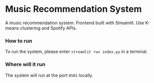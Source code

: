 # Music Recommendation System

A music recommendation system. Frontend built with Streamlit. Use K-means clustering and Spotify APIs.

### How to run

To run the system, please enter `streamlit run index.py` in a terminal.

### Where will it run

The system will run at the port `8501` locally.